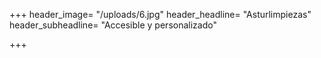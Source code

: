 +++
header_image= "/uploads/6.jpg"
header_headline= "Asturlimpiezas"
header_subheadline=  "Accesible y personalizado"

+++